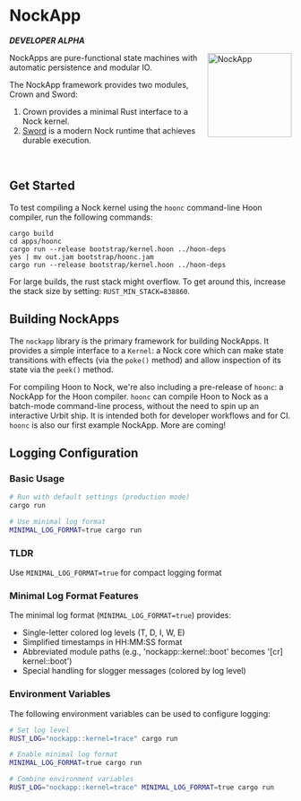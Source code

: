 # NockApp

***DEVELOPER ALPHA***

<img align="right" src="https://zorp.io/img/nockapp.png" height="150px" alt="NockApp">

NockApps are pure-functional state machines with automatic persistence and modular IO.

The NockApp framework provides two modules, Crown and Sword:
1. Crown provides a minimal Rust interface to a Nock kernel.
2. [Sword](https://github.com/zorp-corp/nockvm) is a modern Nock runtime that achieves durable execution.

<br>

## Get Started

To test compiling a Nock kernel using the `hoonc` command-line Hoon compiler, run the following commands:

```
cargo build
cd apps/hoonc
cargo run --release bootstrap/kernel.hoon ../hoon-deps
yes | mv out.jam bootstrap/hoonc.jam
cargo run --release bootstrap/kernel.hoon ../hoon-deps
```

For large builds, the rust stack might overflow. To get around this, increase the stack size by setting: `RUST_MIN_STACK=838860`.

## Building NockApps

The `nockapp` library is the primary framework for building NockApps. It provides a simple interface to a `Kernel`: a Nock core which can make state transitions with effects (via the `poke()` method) and allow inspection of its state via the `peek()` method.

For compiling Hoon to Nock, we're also including a pre-release of `hoonc`: a NockApp for the Hoon compiler. `hoonc` can compile Hoon to Nock as a batch-mode command-line process, without the need to spin up an interactive Urbit ship. It is intended both for developer workflows and for CI. `hoonc` is also our first example NockApp. More are coming!

## Logging Configuration

### Basic Usage

```bash
# Run with default settings (production mode)
cargo run

# Use minimal log format
MINIMAL_LOG_FORMAT=true cargo run
```

### TLDR

Use `MINIMAL_LOG_FORMAT=true` for compact logging format

### Minimal Log Format Features

The minimal log format (`MINIMAL_LOG_FORMAT=true`) provides:
- Single-letter colored log levels (T, D, I, W, E)
- Simplified timestamps in HH:MM:SS format
- Abbreviated module paths (e.g., 'nockapp::kernel::boot' becomes '[cr] kernel::boot')
- Special handling for slogger messages (colored by log level)

### Environment Variables

The following environment variables can be used to configure logging:

```bash
# Set log level
RUST_LOG="nockapp::kernel=trace" cargo run

# Enable minimal log format
MINIMAL_LOG_FORMAT=true cargo run

# Combine environment variables
RUST_LOG="nockapp::kernel=trace" MINIMAL_LOG_FORMAT=true cargo run
```